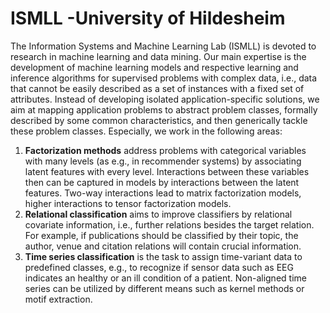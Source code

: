 # ISMLL -University of Hildesheim

The Information Systems and Machine Learning Lab (ISMLL) is devoted to research in machine learning and data mining. Our main expertise is the development of machine learning models and respective learning and inference algorithms for supervised problems with complex data, i.e., data that cannot be easily described as a set of instances with a fixed set of attributes. Instead of developing isolated application-specific solutions, we aim at mapping application problems to abstract problem classes, formally described by some common characteristics, and then generically tackle these problem classes. Especially, we work in the following areas:

1. **Factorization methods** address problems with categorical variables with many levels (as e.g., in recommender systems) by associating latent features with every level. Interactions between these variables then can be captured in models by interactions between the latent features. Two-way interactions lead to matrix factorization models, higher interactions to tensor factorization models.
2. **Relational classification** aims to improve classifiers by relational covariate information, i.e., further relations besides the target relation. For example, if publications should be classified by their topic, the author, venue and citation relations will contain crucial information.
3. **Time series classification** is the task to assign time-variant data to predefined classes, e.g., to recognize if sensor data such as EEG indicates an healthy or an ill condition of a patient. Non-aligned time series can be utilized by different means such as kernel methods or motif extraction.
